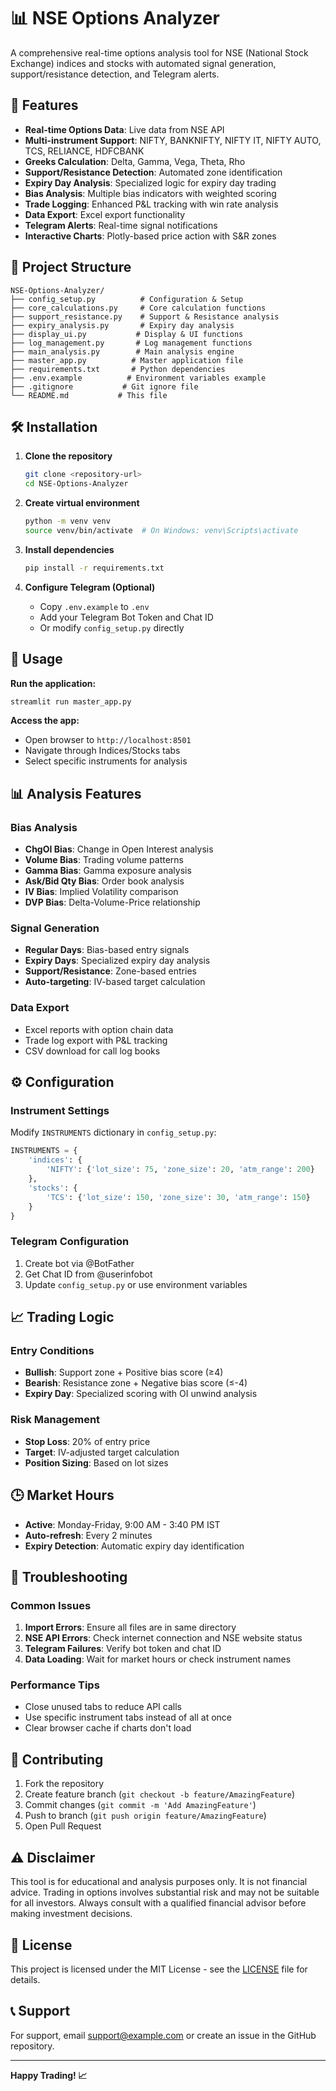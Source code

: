 # 📊 NSE Options Analyzer

A comprehensive real-time options analysis tool for NSE (National Stock Exchange) indices and stocks with automated signal generation, support/resistance detection, and Telegram alerts.

## 🚀 Features

- **Real-time Options Data**: Live data from NSE API
- **Multi-instrument Support**: NIFTY, BANKNIFTY, NIFTY IT, NIFTY AUTO, TCS, RELIANCE, HDFCBANK
- **Greeks Calculation**: Delta, Gamma, Vega, Theta, Rho
- **Support/Resistance Detection**: Automated zone identification
- **Expiry Day Analysis**: Specialized logic for expiry day trading
- **Bias Analysis**: Multiple bias indicators with weighted scoring
- **Trade Logging**: Enhanced P&L tracking with win rate analysis
- **Data Export**: Excel export functionality
- **Telegram Alerts**: Real-time signal notifications
- **Interactive Charts**: Plotly-based price action with S&R zones

## 📁 Project Structure

```
NSE-Options-Analyzer/
├── config_setup.py          # Configuration & Setup
├── core_calculations.py     # Core calculation functions
├── support_resistance.py    # Support & Resistance analysis
├── expiry_analysis.py       # Expiry day analysis
├── display_ui.py           # Display & UI functions
├── log_management.py       # Log management functions
├── main_analysis.py        # Main analysis engine
├── master_app.py          # Master application file
├── requirements.txt       # Python dependencies
├── .env.example          # Environment variables example
├── .gitignore           # Git ignore file
└── README.md           # This file
```

## 🛠️ Installation

1. **Clone the repository**
   ```bash
   git clone <repository-url>
   cd NSE-Options-Analyzer
   ```

2. **Create virtual environment**
   ```bash
   python -m venv venv
   source venv/bin/activate  # On Windows: venv\Scripts\activate
   ```

3. **Install dependencies**
   ```bash
   pip install -r requirements.txt
   ```

4. **Configure Telegram (Optional)**
   - Copy `.env.example` to `.env`
   - Add your Telegram Bot Token and Chat ID
   - Or modify `config_setup.py` directly

## 🚀 Usage

**Run the application:**
```bash
streamlit run master_app.py
```

**Access the app:**
- Open browser to `http://localhost:8501`
- Navigate through Indices/Stocks tabs
- Select specific instruments for analysis

## 📊 Analysis Features

### Bias Analysis
- **ChgOI Bias**: Change in Open Interest analysis
- **Volume Bias**: Trading volume patterns
- **Gamma Bias**: Gamma exposure analysis
- **Ask/Bid Qty Bias**: Order book analysis
- **IV Bias**: Implied Volatility comparison
- **DVP Bias**: Delta-Volume-Price relationship

### Signal Generation
- **Regular Days**: Bias-based entry signals
- **Expiry Days**: Specialized expiry day analysis
- **Support/Resistance**: Zone-based entries
- **Auto-targeting**: IV-based target calculation

### Data Export
- Excel reports with option chain data
- Trade log export with P&L tracking
- CSV download for call log books

## ⚙️ Configuration

### Instrument Settings
Modify `INSTRUMENTS` dictionary in `config_setup.py`:
```python
INSTRUMENTS = {
    'indices': {
        'NIFTY': {'lot_size': 75, 'zone_size': 20, 'atm_range': 200}
    },
    'stocks': {
        'TCS': {'lot_size': 150, 'zone_size': 30, 'atm_range': 150}
    }
}
```

### Telegram Configuration
1. Create bot via @BotFather
2. Get Chat ID from @userinfobot
3. Update `config_setup.py` or use environment variables

## 📈 Trading Logic

### Entry Conditions
- **Bullish**: Support zone + Positive bias score (≥4)
- **Bearish**: Resistance zone + Negative bias score (≤-4)
- **Expiry Day**: Specialized scoring with OI unwind analysis

### Risk Management
- **Stop Loss**: 20% of entry price
- **Target**: IV-adjusted target calculation
- **Position Sizing**: Based on lot sizes

## 🕒 Market Hours
- **Active**: Monday-Friday, 9:00 AM - 3:40 PM IST
- **Auto-refresh**: Every 2 minutes
- **Expiry Detection**: Automatic expiry day identification

## 🔧 Troubleshooting

### Common Issues
1. **Import Errors**: Ensure all files are in same directory
2. **NSE API Errors**: Check internet connection and NSE website status
3. **Telegram Failures**: Verify bot token and chat ID
4. **Data Loading**: Wait for market hours or check instrument names

### Performance Tips
- Close unused tabs to reduce API calls
- Use specific instrument tabs instead of all at once
- Clear browser cache if charts don't load

## 🤝 Contributing

1. Fork the repository
2. Create feature branch (`git checkout -b feature/AmazingFeature`)
3. Commit changes (`git commit -m 'Add AmazingFeature'`)
4. Push to branch (`git push origin feature/AmazingFeature`)
5. Open Pull Request

## ⚠️ Disclaimer

This tool is for educational and analysis purposes only. It is not financial advice. Trading in options involves substantial risk and may not be suitable for all investors. Always consult with a qualified financial advisor before making investment decisions.

## 📄 License

This project is licensed under the MIT License - see the [LICENSE](LICENSE) file for details.

## 📞 Support

For support, email support@example.com or create an issue in the GitHub repository.

---

**Happy Trading! 📈**